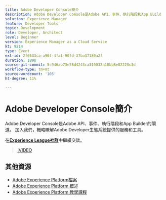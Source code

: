 ```yaml
---
title: Adobe Developer Console簡介
description: Adobe Developer Console是Adobe API、事件、執行階段和App Builder的閘道。 加入我們，概略瞭解Adobe Developer生態系統提供的服務和工具。
solution: Experience Manager
feature: Developer Tools
topic: Development
role: Developer, Architect
level: Beginner
version: Experience Manager as a Cloud Service
kt: 9214
type: Event
exl-id: 2f0533ca-a96f-4fa1-90fd-37ba37180a2f
duration: 1898
source-git-commit: 5c946ab73e78d4243ca310032a10bb8e82228c3d
workflow-type: tm+mt
source-wordcount: '105'
ht-degree: 11%

---
```


# Adobe Developer Console簡介

Adobe Developer Console是Adobe API、事件、執行階段和App Builder的閘道。 加入我們，概略瞭解Adobe Developer生態系統提供的服務和工具。

在&#x200B;**[Experience League社群](https://adobe.ly/2Y2DDld)**&#x200B;中繼續交談。

>[!VIDEO](https://video.tv.adobe.com/v/337771/?quality=12&learn=on&hidetitle=true)

## 其他資源

- [Adobe Experience Platform檔案](https://experienceleague.adobe.com/docs/experience-platform.html?lang=zh-Hant)
- [Adobe Experience Platform 概述](https://experienceleague.adobe.com/docs/experience-platform/landing/home.html?lang=zh-Hant)
- [Adobe Experience Platform 教學課程](https://experienceleague.adobe.com/docs/platform-learn/tutorials/overview.html?lang=zh-Hant)
